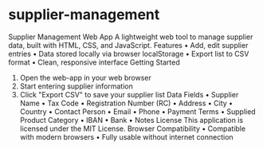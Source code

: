 # supplier-management
Supplier Management Web App
A lightweight web tool to manage supplier data, built with HTML, CSS, and JavaScript.
Features
•	Add, edit supplier entries
•	Data stored locally via browser localStorage
•	Export list to CSV format
•	Clean, responsive interface
Getting Started
1.	Open the web-app in your web browser
2.	Start entering supplier information
3.	Click "Export CSV" to save your supplier list
Data Fields
•	Supplier Name
•	Tax Code
•	Registration Number (RC)
•	Address
•	City
•	Country
•	Contact Person
•	Email
•	Phone
•	Payment Terms
•	Supplied Product Category
•	IBAN
•	Bank
•	Notes
License
This application is licensed under the MIT License.
Browser Compatibility
•	Compatible with modern browsers
•	Fully usable without internet connection

